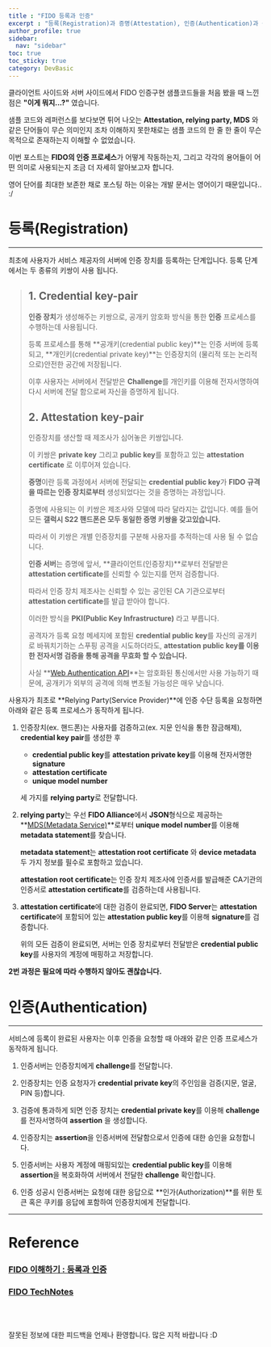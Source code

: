 ```yaml
---
title : "FIDO 등록과 인증"
excerpt : "등록(Registration)과 증명(Attestation), 인증(Authentication)과 승인(Assertion)에 대해 알아봅니다"
author_profile: true
sidebar:
  nav: "sidebar"
toc: true
toc_sticky: true
category: DevBasic
---
```

   
클라이언트 사이드와 서버 사이드에서 FIDO 인증구현 샘플코드들을 처음 봤을 때 느낀점은 **"이게 뭐지...?"** 였습니다.

샘플 코드와 레퍼런스를 보다보면 튀어 나오는 **Attestation, relying party, MDS** 와 같은 단어들이 무슨 의미인지 조차 이해하지 못한채로는 샘플 코드의 한 줄 한 줄이 무슨 목적으로 존재하는지 이해할 수 없었습니다.    

이번 포스트는 **FIDO의 인증 프로세스**가 어떻게 작동하는지, 그리고 각각의 용어들이 어떤 의미로 사용되는지 조금 더 자세히 알아보고자 합니다.  

영어 단어를 최대한 보존한 채로 포스팅 하는 이유는 개발 문서는 영어이기 때문입니다.. :/


# **등록(Registration)**  
  
---  
  
최초에 사용자가 서비스 제공자의 서버에 인증 장치를 등록하는 단계입니다. 등록 단계에서는 두 종류의 키쌍이 사용 됩니다.
 
  > ## **1. Credential key-pair**    
  > **인증 장치**가 생성해주는 키쌍으로, 공개키 암호화 방식을 통한 **인증** 프로세스를 수행하는데 사용됩니다.  
  >     
  > 등록 프로세스를 통해 **공개키(credential public key)**는 인증 서버에 등록되고, **개인키(credential private key)**는 인증장치의 (물리적 또는 논리적으로)안전한 공간에 저장됩니다. 
  >    
  > 이후 사용자는 서버에서 전달받은 **Challenge**를 개인키를 이용해 전자서명하여 다시 서버에 전달 함으로써 자신을 증명하게 됩니다.     
  >
  > ## **2. Attestation key-pair**    
  > 인증장치를 생산할 때 제조사가 심어놓은 키쌍입니다.
  >   
  > 이 키쌍은 **private key** 그리고 **public key**를 포함하고 있는 **attestation certificate** 로 이루어져 있습니다.
  >
  > **증명**이란 등록 과정에서 서버에 전달되는 **credential public key**가 **FIDO 규격을 따르는 인증 장치로부터** 생성되었다는 것을 증명하는 과정입니다.  
  >
  > 증명에 사용되는 이 키쌍은 제조사와 모델에 따라 달라지는 값입니다. 예를 들어 모든 **갤럭시 S22 핸드폰은 모두 동일한 증명 키쌍을 갖고있습니다.**  
  >  
  > 따라서 이 키쌍은 개별 인증장치를 구분해 사용자를 추적하는데 사용 될 수 없습니다.
  >   
  > **인증 서버**는 증명에 앞서, **클라이언트(인증장치)**로부터 전달받은 **attestation certificate**를 신뢰할 수 있는지를 먼저 검증합니다.  
  >   
  > 따라서 인증 장치 제조사는 신뢰할 수 있는 공인된 CA 기관으로부터 **attestation certificate**를 발급 받아야 합니다.
  >    
  > 이러한 방식을 **PKI(Public Key Infrastructure)** 라고 부릅니다.  
  >   
  > 공격자가 등록 요청 메세지에 포함된 **credential public key**를 자신의 공개키로 바꿔치기하는 스푸핑 공격을 시도하더라도, **attestation public key를 이용한 전자서명 검증을 통해 공격을 무효화 할 수 있습니다.**
  > 
  > 사실 **[Web Authentication API](https://developer.mozilla.org/en-US/docs/Web/API/Web_Authentication_API)**는 암호화된 통신에서만 사용 가능하기 때문에, 공개키가 외부의 공격에 의해 변조될 가능성은 매우 낮습니다.  

 사용자가 최초로 **Relying Party(Service Provider)**에 인증 수단 등록을 요청하면 아래와 같은 등록 프로세스가 동작하게 됩니다.  

  1. 인증장치(ex. 핸드폰)는 사용자를 검증하고(ex. 지문 인식을 통한 잠금해제), **credential key pair**를 생성한 후  
       
     * **credential public key**를 **attestation private key**를 이용해 전자서명한 **signature** 
     * **attestation certificate**   
     * **unique model number**
        
     세 가지를 **relying party**로 전달합니다.  
         
  2. **relying party**는 우선 **FIDO Alliance**에서 **JSON**형식으로 제공하는 **[MDS(Metadata Service)](https://fidoalliance.org/metadata)**로부터 **unique model number**를 이용해 **metadata statement**를 찾습니다.  

     **metadata statement**는 **attestation root certificate** 와 **device metadata**두 가지 정보를 필수로 포함하고 있습니다.  

     **attestation root certificate**는 인증 장치 제조사에 인증서를 발급해준 CA기관의 인증서로 **attestation certificate**를 검증하는데 사용됩니다.  
      
  3. **attestation certificate**에 대한 검증이 완료되면, **FIDO Server**는 **attestation certificate**에 포함되어 있는 **attestation public key**를 이용해 **signature**를 검증합니다.
     
     위의 모든 검증이 완료되면, 서버는 인증 장치로부터 전달받은 **credential public key**를 사용자의 계정에 매핑하고 저장합니다.  

  **2번 과정은 필요에 따라 수행하지 않아도 괜찮습니다.**  
  
# **인증(Authentication)**  
  
---
   
  서비스에 등록이 완료된 사용자는 이후 인증을 요청할 때 아래와 같은 인증 프로세스가 동작하게 됩니다.  

  1. 인증서버는 인증장치에게 **challenge**를 전달합니다.  

  2. 인증장치는 인증 요청자가 **credential private key**의 주인임을 검증(지문, 얼굴, PIN 등)합니다.   
   
  3. 검증에 통과하게 되면 인증 장치는 **credential private key**를 이용해 **challenge**를 전자서명하여 **assertion** 을 생성합니다.  
  
  4. 인증장치는 **assertion**을 인증서버에 전달함으로서 인증에 대한 승인을 요청합니다.    
  
  5. 인증서버는 사용자 계정에 매핑되있는 **credential public key**를 이용해 **assertion**을 복호화하여 서버에서 전달한 **challenge** 확인합니다.  
   
  6. 인증 성공시 인증서버는 요청에 대한 응답으로 **인가(Authorization)**를 위한 토큰 혹은 쿠키를 응답에 포함하여 인증장치에게 전달합니다.   
     

---
    
# Reference  
### **[FIDO 이해하기 : 등록과 인증](https://m.blog.naver.com/aepkoreanet/221510427704)**  
### **[FIDO TechNotes](https://fidoalliance.org/fido-technotes-the-truth-about-attestation/?)**

&nbsp;  
&nbsp;  
  
잘못된 정보에 대한 피드백을 언제나 환영합니다. 많은 지적 바랍니다 :D  